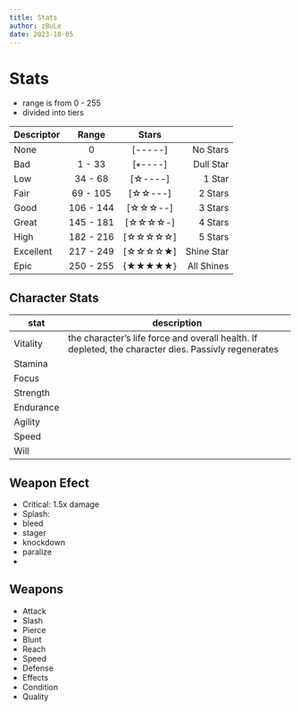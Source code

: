 ```yaml
---
title: Stats
author: zBuLe
date: 2023-10-05
---
```

# Stats
- range is from 0 - 255
- divided into tiers


|Descriptor | Range     | Stars      |           |
|:----------|:---------:|:----------:|----------:|
| None      | 0         | [-----]    |No Stars   |
| Bad       | 1 - 33    | [⭒----]    |Dull Star  |
| Low       | 34 - 68   | [☆----]    |1 Star    |
| Fair      | 69 - 105  | [☆☆---]   |2 Stars    |
| Good      | 106 - 144 | [☆☆☆--]   |3 Stars   |
| Great     | 145 - 181 | [☆☆☆☆-]   |4 Stars   |
| High      | 182 - 216 | [☆☆☆☆☆]  |5 Stars   |
| Excellent | 217 - 249 | [☆☆☆☆★]  |Shine Star|
| Epic      | 250 - 255 | {★★★★★}  |All Shines|

## Character Stats
| stat | description |
|---|---|
|Vitality| the character’s life force and overall health. If depleted, the character dies. Passivly regenerates|
|Stamina| |
|Focus| |
|Strength| |
| Endurance| |
| Agility| |
| Speed| |
| Will | |



## Weapon Efect
- Critical: 1.5x damage 
- Splash: 
- bleed
- stager
- knockdown
- paralize
- 

## Weapons
- Attack
- Slash
- Pierce
- Blunt
- Reach
- Speed
- Defense
- Effects
- Condition
- Quality
